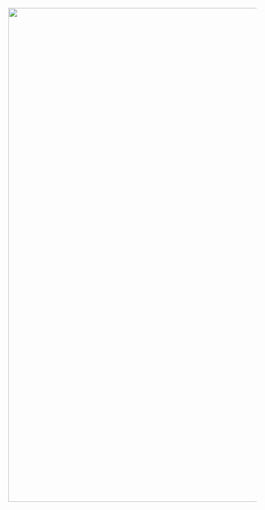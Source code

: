 <div align="center">
	<br>
	<a href="https://github.com/nMaax/nMaax/blob/main/header.svg">
		<img src="header.svg" width="1000" height="1000">
	</a>
	<br>
</div>
